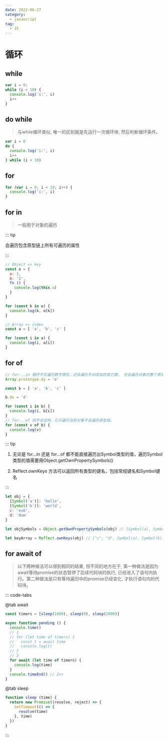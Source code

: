 ```yaml
---
date: 2022-06-27
category:
  - javascript
tag:
  - JS
---
```


# 循环

## while

```js
var i = 0;
while (i < 10) {
  console.log('i:', i)
  i++
}
```

## do while

> 与while循环类似, 唯一的区别就是先运行一次循环体, 然后判断循环条件。

```js
var i = 0
do {
  console.log('i:', i)
  i++
} while (i < 10)
```

## for

```js
for (var i = 0; i < 10; i++) {
  console.log('i:', i)
}
```

## for in

> 一般用于对象的遍历

::: tip

会遍历包含原型链上所有可遍历的属性

:::

```js
// Object => key
const o = {
  a: 1,
  b: '2',
  fn () {
    console.log(this.a)
  }
}

for (const k in o) {
  console.log(k, o[k])
}

// Array => index
const a = [ 'a', 'b', 'c' ]

for (const i in a) {
  console.log(i, a[i])
}
```

## for of

```js
// for...in 循环不仅遍历数字键名，还会遍历手动添加的其它键， 也会遍历对象的整个原型链
Array.prototype.dy = 'e'

const b = [ 'a', 'b', 'c' ]

b.dx = 'd'

for (const i in b) {
  console.log(i, b[i])
}
// for...of 则不会这样，它只遍历当前对象不会遍历原型链。
for (const v of b) {
  console.log(v)
}
```

::: tip

1. 无论是 for...in 还是 for...of 都不能直接遍历出Symbol类型的值，遍历Symbol类型的值需要用Object.getOwnPropertySymbols()

2. Reflect.ownKeys 方法可以返回所有类型的键名，包括常规键名和Symbol键名

:::

```js
let obj = {
  [Symbol('a')]: 'hello',
  [Symbol('b')]: 'world',
  c: 'es6',
  d: 'dom'
}

let objSymbols = Object.getOwnPropertySymbols(obj) // [Symbol(a), Symbol(b)]

let keyArray = Reflect.ownKeys(obj) // ["c", "d", Symbol(a), Symbol(b)]
```

## for await of

> 以下两种做法可以得到相同的结果, 但不同的地方在于, 第一种做法是因为await等待promise的状态暂停了后续代码块的执行, 已经进入了语句内执行。第二种做法是只有等待遍历中的promise已经变化, 才执行语句内的代码块。

::: code-tabs

@tab await

```js
const timers = [sleep(1000), sleep(0), sleep(2000)]

async function pending () {
  console.time()
  // 1
  // for (let time of timers) {
  //   const t = await time
  //   console.log(t)
  // }
  // 2
  for await (let time of timers) {
    console.log(time)
  }
  console.timeEnd() // 2s+
}
```

@tab sleep

```js
function sleep (time) {
  return new Promise((resolve, reject) => {
    setTimeout(() => {
      resolve(time)
    }, time)
  })
}
```

:::